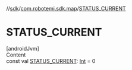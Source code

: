 //[sdk](../../index.md)/[com.robotemi.sdk.map](index.md)/[STATUS_CURRENT](-s-t-a-t-u-s_-c-u-r-r-e-n-t.md)



# STATUS_CURRENT  
[androidJvm]  
Content  
const val [STATUS_CURRENT](-s-t-a-t-u-s_-c-u-r-r-e-n-t.md): [Int](https://kotlinlang.org/api/latest/jvm/stdlib/kotlin/-int/index.html) = 0  



